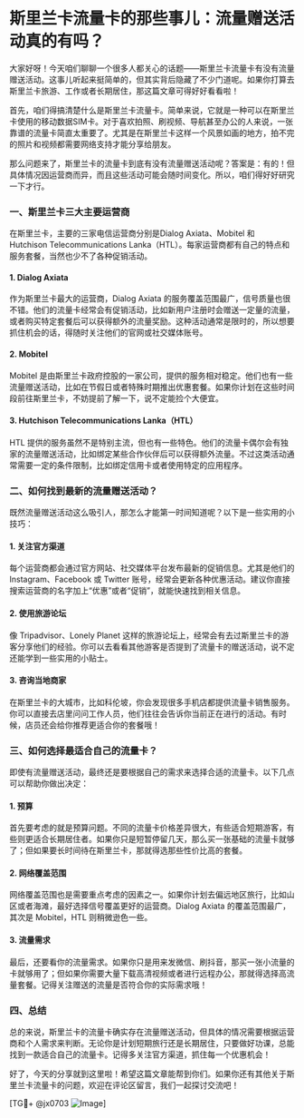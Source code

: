 # 斯里兰卡流量卡的那些事儿：流量赠送活动真的有吗？

大家好呀！今天咱们聊聊一个很多人都关心的话题——斯里兰卡流量卡有没有流量赠送活动。这事儿听起来挺简单的，但其实背后隐藏了不少门道呢。如果你打算去斯里兰卡旅游、工作或者长期居住，那这篇文章可得好好看看啦！

首先，咱们得搞清楚什么是斯里兰卡流量卡。简单来说，它就是一种可以在斯里兰卡使用的移动数据SIM卡。对于喜欢拍照、刷视频、导航甚至办公的人来说，一张靠谱的流量卡简直太重要了。尤其是在斯里兰卡这样一个风景如画的地方，拍不完的照片和视频都需要网络支持才能分享给朋友。

那么问题来了，斯里兰卡的流量卡到底有没有流量赠送活动呢？答案是：有的！但具体情况因运营商而异，而且这些活动可能会随时间变化。所以，咱们得好好研究一下才行。

### 一、斯里兰卡三大主要运营商

在斯里兰卡，主要的三家电信运营商分别是Dialog Axiata、Mobitel 和 Hutchison Telecommunications Lanka（HTL）。每家运营商都有自己的特点和服务套餐，当然也少不了各种促销活动。

#### 1. Dialog Axiata
作为斯里兰卡最大的运营商，Dialog Axiata 的服务覆盖范围最广，信号质量也很不错。他们的流量卡经常会有促销活动，比如新用户注册时会赠送一定量的流量，或者购买特定套餐后可以获得额外的流量奖励。这种活动通常是限时的，所以想要抓住机会的话，得随时关注他们的官网或社交媒体账号。

#### 2. Mobitel
Mobitel 是由斯里兰卡政府控股的一家公司，提供的服务相对稳定。他们也有一些流量赠送活动，比如在节假日或者特殊时期推出优惠套餐。如果你计划在这些时间段前往斯里兰卡，不妨提前了解一下，说不定能捡个大便宜。

#### 3. Hutchison Telecommunications Lanka（HTL）
HTL 提供的服务虽然不是特别主流，但也有一些特色。他们的流量卡偶尔会有独家的流量赠送活动，比如绑定某些合作伙伴后可以获得额外流量。不过这类活动通常需要一定的条件限制，比如绑定信用卡或者使用特定的应用程序。

### 二、如何找到最新的流量赠送活动？

既然流量赠送活动这么吸引人，那怎么才能第一时间知道呢？以下是一些实用的小技巧：

#### 1. 关注官方渠道
每个运营商都会通过官方网站、社交媒体平台发布最新的促销信息。尤其是他们的 Instagram、Facebook 或 Twitter 账号，经常会更新各种优惠活动。建议你直接搜索运营商的名字加上“优惠”或者“促销”，就能快速找到相关信息。

#### 2. 使用旅游论坛
像 Tripadvisor、Lonely Planet 这样的旅游论坛上，经常会有去过斯里兰卡的游客分享他们的经验。你可以去看看其他游客是否提到了流量卡的赠送活动，说不定还能学到一些实用的小贴士。

#### 3. 咨询当地商家
在斯里兰卡的大城市，比如科伦坡，你会发现很多手机店都提供流量卡销售服务。你可以直接去店里问问工作人员，他们往往会告诉你当前正在进行的活动。有时候，店员还会给你推荐更适合你的套餐哦！

### 三、如何选择最适合自己的流量卡？

即使有流量赠送活动，最终还是要根据自己的需求来选择合适的流量卡。以下几点可以帮助你做出决定：

#### 1. 预算
首先要考虑的就是预算问题。不同的流量卡价格差异很大，有些适合短期游客，有些则更适合长期居住者。如果你只是短暂停留几天，那么买一张基础的流量卡就够了；但如果要长时间待在斯里兰卡，那就得选那些性价比高的套餐。

#### 2. 网络覆盖范围
网络覆盖范围也是需要重点考虑的因素之一。如果你计划去偏远地区旅行，比如山区或者海滩，最好选择信号覆盖更好的运营商。Dialog Axiata 的覆盖范围最广，其次是 Mobitel，HTL 则稍微逊色一些。

#### 3. 流量需求
最后，还要看你的流量需求。如果你只是用来发微信、刷抖音，那买一张小流量的卡就够用了；但如果你需要大量下载高清视频或者进行远程办公，那就得选择高流量套餐。记得关注赠送的流量是否符合你的实际需求哦！

### 四、总结

总的来说，斯里兰卡的流量卡确实存在流量赠送活动，但具体的情况需要根据运营商和个人需求来判断。无论你是计划短期旅行还是长期居住，只要做好功课，总能找到一款适合自己的流量卡。记得多关注官方渠道，抓住每一个优惠机会！

好了，今天的分享就到这里啦！希望这篇文章能帮到你们。如果你还有其他关于斯里兰卡流量卡的问题，欢迎在评论区留言，我们一起探讨交流吧！

[TG💪+ @jx0703 ![Image](https://github.com/user-attachments/assets/dbca1d08-cadb-493c-b0ec-ad6f7a83f270)]
